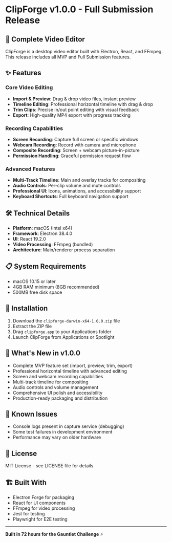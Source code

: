 # ClipForge v1.0.0 - Full Submission Release

## 🎉 Complete Video Editor

ClipForge is a desktop video editor built with Electron, React, and FFmpeg. This release includes all MVP and Full Submission features.

## ✨ Features

### Core Video Editing
- **Import & Preview**: Drag & drop video files, instant preview
- **Timeline Editing**: Professional horizontal timeline with drag & drop
- **Trim Clips**: Precise in/out point editing with visual feedback
- **Export**: High-quality MP4 export with progress tracking

### Recording Capabilities
- **Screen Recording**: Capture full screen or specific windows
- **Webcam Recording**: Record with camera and microphone
- **Composite Recording**: Screen + webcam picture-in-picture
- **Permission Handling**: Graceful permission request flow

### Advanced Features
- **Multi-Track Timeline**: Main and overlay tracks for compositing
- **Audio Controls**: Per-clip volume and mute controls
- **Professional UI**: Icons, animations, and accessibility support
- **Keyboard Shortcuts**: Full keyboard navigation support

## 🛠 Technical Details

- **Platform**: macOS (Intel x64)
- **Framework**: Electron 38.4.0
- **UI**: React 19.2.0
- **Video Processing**: FFmpeg (bundled)
- **Architecture**: Main/renderer process separation

## 📋 System Requirements

- macOS 10.15 or later
- 4GB RAM minimum (8GB recommended)
- 500MB free disk space

## 🚀 Installation

1. Download the `clipforge-darwin-x64-1.0.0.zip` file
2. Extract the ZIP file
3. Drag `clipforge.app` to your Applications folder
4. Launch ClipForge from Applications or Spotlight

## 🎯 What's New in v1.0.0

- Complete MVP feature set (import, preview, trim, export)
- Professional horizontal timeline with advanced editing
- Screen and webcam recording capabilities
- Multi-track timeline for compositing
- Audio controls and volume management
- Comprehensive UI polish and accessibility
- Production-ready packaging and distribution

## 🐛 Known Issues

- Console logs present in capture service (debugging)
- Some test failures in development environment
- Performance may vary on older hardware

## 📝 License

MIT License - see LICENSE file for details

## 🏗 Built With

- Electron Forge for packaging
- React for UI components
- FFmpeg for video processing
- Jest for testing
- Playwright for E2E testing

---

**Built in 72 hours for the Gauntlet Challenge** ⚡
